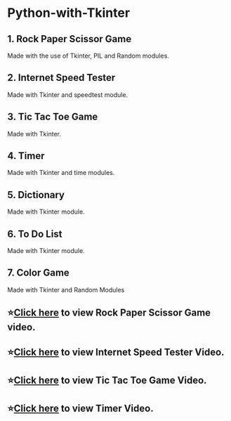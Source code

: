 # Python-with-Tkinter
## 1. Rock Paper Scissor Game
Made with the use of Tkinter, PIL and Random modules.
## 2. Internet Speed Tester
Made with Tkinter and speedtest module.
## 3. Tic Tac Toe Game
Made with Tkinter.
## 4. Timer
Made with Tkinter and time modules.
## 5. Dictionary
Made with Tkinter module.
## 6. To Do List
Made with Tkinter module.
## 7. Color Game
Made with Tkinter and Random Modules
## ⭐[Click here](https://www.instagram.com/p/CSQkzz0o76b/) to view Rock Paper Scissor Game video.
## ⭐[Click here](https://www.instagram.com/p/CRnUZX8DdxM/) to view Internet Speed Tester Video.
## ⭐[Click here](https://www.instagram.com/p/CTtM867IQM6/) to view Tic Tac Toe Game Video.
## ⭐[Click here](https://www.instagram.com/p/CUG9YPuovDq/) to view Timer Video.
